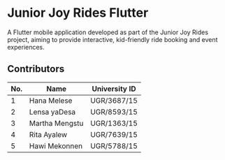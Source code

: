 # Junior Joy Rides Flutter

A Flutter mobile application developed as part of the Junior Joy Rides project, aiming to provide interactive, kid-friendly ride booking and event experiences.

## Contributors

| No. | Name             | University ID      |
|-----|------------------|--------------------|
| 1   | Hana Melese      | UGR/3687/15        |
| 2   | Lensa yaDesa     | UGR/8593/15        |
| 3   | Martha Mengstu   | UGR/1363/15        |
| 4   | Rita Ayalew      | UGR/7639/15        |
| 5   | Hawi Mekonnen    | UGR/5788/15        |

